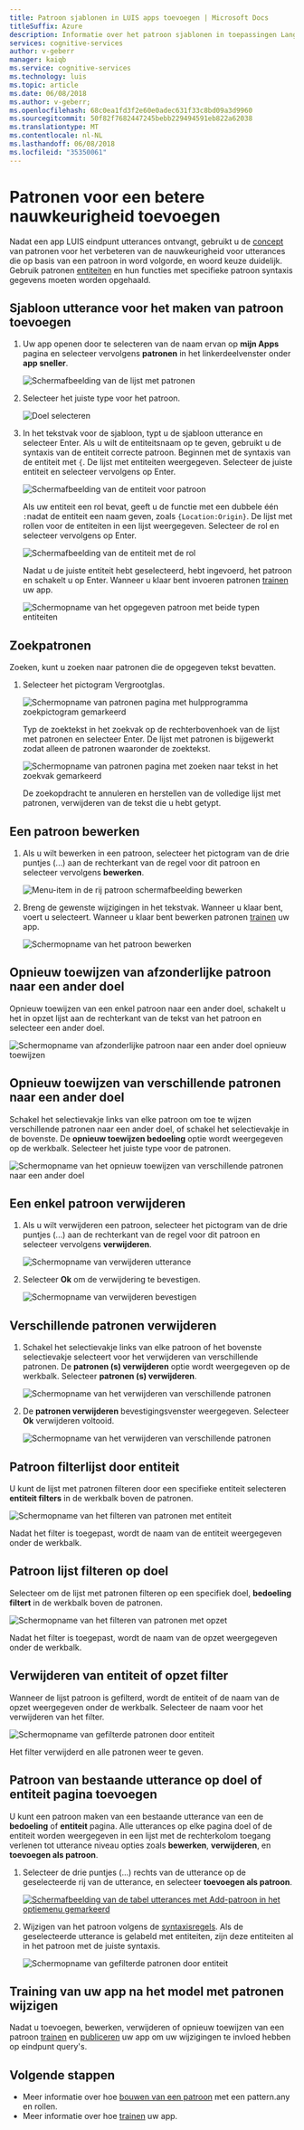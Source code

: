 ```yaml
---
title: Patroon sjablonen in LUIS apps toevoegen | Microsoft Docs
titleSuffix: Azure
description: Informatie over het patroon sjablonen in toepassingen Language Understanding (LUIS) om de nauwkeurigheid van de voorspelling te toevoegen.
services: cognitive-services
author: v-geberr
manager: kaiqb
ms.service: cognitive-services
ms.technology: luis
ms.topic: article
ms.date: 06/08/2018
ms.author: v-geberr;
ms.openlocfilehash: 68c0ea1fd3f2e60e0adec631f33c8bd09a3d9960
ms.sourcegitcommit: 50f82f7682447245bebb229494591eb822a62038
ms.translationtype: MT
ms.contentlocale: nl-NL
ms.lasthandoff: 06/08/2018
ms.locfileid: "35350061"
---
```

# <a name="how-to-add-patterns-to-improve-prediction-accuracy"></a>Patronen voor een betere nauwkeurigheid toevoegen
Nadat een app LUIS eindpunt utterances ontvangt, gebruikt u de [concept](luis-concept-patterns.md) van patronen voor het verbeteren van de nauwkeurigheid voor utterances die op basis van een patroon in word volgorde, en woord keuze duidelijk. Gebruik patronen [entiteiten](luis-concept-entity-types.md) en hun functies met specifieke patroon syntaxis gegevens moeten worden opgehaald. 

## <a name="add-template-utterance-to-create-pattern"></a>Sjabloon utterance voor het maken van patroon toevoegen
1. Uw app openen door te selecteren van de naam ervan op **mijn Apps** pagina en selecteer vervolgens **patronen** in het linkerdeelvenster onder **app sneller**.

    ![Schermafbeelding van de lijst met patronen](./media/luis-how-to-model-intent-pattern/patterns-1.png)

2. Selecteer het juiste type voor het patroon. 

    ![Doel selecteren](./media/luis-how-to-model-intent-pattern/patterns-2.png)

3. In het tekstvak voor de sjabloon, typt u de sjabloon utterance en selecteer Enter. Als u wilt de entiteitsnaam op te geven, gebruikt u de syntaxis van de entiteit correcte patroon. Beginnen met de syntaxis van de entiteit met `{`. De lijst met entiteiten weergegeven. Selecteer de juiste entiteit en selecteer vervolgens op Enter. 

    ![Schermafbeelding van de entiteit voor patroon](./media/luis-how-to-model-intent-pattern/patterns-3.png)

    Als uw entiteit een rol bevat, geeft u de functie met een dubbele één `:`nadat de entiteit een naam geven, zoals `{Location:Origin}`. De lijst met rollen voor de entiteiten in een lijst weergegeven. Selecteer de rol en selecteer vervolgens op Enter. 

    ![Schermafbeelding van de entiteit met de rol](./media/luis-how-to-model-intent-pattern/patterns-4.png)

    Nadat u de juiste entiteit hebt geselecteerd, hebt ingevoerd, het patroon en schakelt u op Enter. Wanneer u klaar bent invoeren patronen [trainen](luis-how-to-train.md) uw app.

    ![Schermopname van het opgegeven patroon met beide typen entiteiten](./media/luis-how-to-model-intent-pattern/patterns-5.png)

## <a name="search-patterns"></a>Zoekpatronen
Zoeken, kunt u zoeken naar patronen die de opgegeven tekst bevatten.  

1. Selecteer het pictogram Vergrootglas.

    ![Schermopname van patronen pagina met hulpprogramma zoekpictogram gemarkeerd](./media/luis-how-to-model-intent-pattern/search-icon.png)

    Typ de zoektekst in het zoekvak op de rechterbovenhoek van de lijst met patronen en selecteer Enter. De lijst met patronen is bijgewerkt zodat alleen de patronen waaronder de zoektekst.

    ![Schermopname van patronen pagina met zoeken naar tekst in het zoekvak gemarkeerd](./media/luis-how-to-model-intent-pattern/search-text.png)

    De zoekopdracht te annuleren en herstellen van de volledige lijst met patronen, verwijderen van de tekst die u hebt getypt.

<!-- TBD: should I be able to click on the magnifying glass again to close the search box? It doesn't reset the list. -->

## <a name="edit-a-pattern"></a>Een patroon bewerken
1. Als u wilt bewerken in een patroon, selecteer het pictogram van de drie puntjes (...) aan de rechterkant van de regel voor dit patroon en selecteer vervolgens **bewerken**. 

    ![Menu-item in de rij patroon schermafbeelding bewerken](./media/luis-how-to-model-intent-pattern/patterns-three-dots.png) 

2. Breng de gewenste wijzigingen in het tekstvak. Wanneer u klaar bent, voert u selecteert. Wanneer u klaar bent bewerken patronen [trainen](luis-how-to-train.md) uw app.

    ![Schermopname van het patroon bewerken](./media/luis-how-to-model-intent-pattern/edit-pattern.png)

## <a name="reassign-individual-pattern-to-different-intent"></a>Opnieuw toewijzen van afzonderlijke patroon naar een ander doel

Opnieuw toewijzen van een enkel patroon naar een ander doel, schakelt u het in opzet lijst aan de rechterkant van de tekst van het patroon en selecteer een ander doel.

![Schermopname van afzonderlijke patroon naar een ander doel opnieuw toewijzen](./media/luis-how-to-model-intent-pattern/reassign-individual-pattern.png)

## <a name="reassign-several-patterns-to-different-intent"></a>Opnieuw toewijzen van verschillende patronen naar een ander doel

Schakel het selectievakje links van elke patroon om toe te wijzen verschillende patronen naar een ander doel, of schakel het selectievakje in de bovenste. De **opnieuw toewijzen bedoeling** optie wordt weergegeven op de werkbalk. Selecteer het juiste type voor de patronen. 

![Schermopname van het opnieuw toewijzen van verschillende patronen naar een ander doel](./media/luis-how-to-model-intent-pattern/reassign-many-patterns.png)

## <a name="delete-a-single-pattern"></a>Een enkel patroon verwijderen

1. Als u wilt verwijderen een patroon, selecteer het pictogram van de drie puntjes (...) aan de rechterkant van de regel voor dit patroon en selecteer vervolgens **verwijderen**. 

    ![Schermopname van verwijderen utterance](./media/luis-how-to-model-intent-pattern/patterns-three-dots-ddl.png)

2. Selecteer **Ok** om de verwijdering te bevestigen.

    ![Schermopname van verwijderen bevestigen](./media/luis-how-to-model-intent-pattern/confirm-delete.png)

## <a name="delete-several-patterns"></a>Verschillende patronen verwijderen

1. Schakel het selectievakje links van elke patroon of het bovenste selectievakje selecteert voor het verwijderen van verschillende patronen. De **patronen (s) verwijderen** optie wordt weergegeven op de werkbalk. Selecteer **patronen (s) verwijderen**.  

    ![Schermopname van het verwijderen van verschillende patronen](./media/luis-how-to-model-intent-pattern/delete-many-patterns.png)

2. De **patronen verwijderen** bevestigingsvenster weergegeven. Selecteer **Ok** verwijderen voltooid.

    ![Schermopname van het verwijderen van verschillende patronen](./media/luis-how-to-model-intent-pattern/delete-many-patterns-confirmation.png)

## <a name="filter-pattern-list-by-entity"></a>Patroon filterlijst door entiteit

U kunt de lijst met patronen filteren door een specifieke entiteit selecteren **entiteit filters** in de werkbalk boven de patronen. 

![Schermopname van het filteren van patronen met entiteit](./media/luis-how-to-model-intent-pattern/filter-entities-1.png)

Nadat het filter is toegepast, wordt de naam van de entiteit weergegeven onder de werkbalk. 

## <a name="filter-pattern-list-by-intent"></a>Patroon lijst filteren op doel

Selecteer om de lijst met patronen filteren op een specifiek doel, **bedoeling filtert** in de werkbalk boven de patronen. 

![Schermopname van het filteren van patronen met opzet](./media/luis-how-to-model-intent-pattern/filter-intents-1.png)

Nadat het filter is toegepast, wordt de naam van de opzet weergegeven onder de werkbalk. 

## <a name="remove-entity-or-intent-filter"></a>Verwijderen van entiteit of opzet filter
Wanneer de lijst patroon is gefilterd, wordt de entiteit of de naam van de opzet weergegeven onder de werkbalk. Selecteer de naam voor het verwijderen van het filter.

![Schermopname van gefilterde patronen door entiteit](./media/luis-how-to-model-intent-pattern/filter-entities-2.png)

Het filter verwijderd en alle patronen weer te geven. 

## <a name="add-pattern-from-existing-utterance-on-intent-or-entity-page"></a>Patroon van bestaande utterance op doel of entiteit pagina toevoegen
U kunt een patroon maken van een bestaande utterance van een de **bedoeling** of **entiteit** pagina. Alle utterances op elke pagina doel of de entiteit worden weergegeven in een lijst met de rechterkolom toegang verlenen tot utterance niveau opties zoals **bewerken**, **verwijderen**, en **toevoegen als patroon**.

1. Selecteer de drie puntjes (...) rechts van de utterance op de geselecteerde rij van de utterance, en selecteer **toevoegen als patroon**.

    [![](./media/luis-how-to-model-intent-pattern/add-pattern-from-utterance.png "Schermafbeelding van de tabel utterances met Add-patroon in het optiemenu gemarkeerd")](./media/luis-how-to-model-intent-pattern/add-pattern-from-utterance.png)

2. Wijzigen van het patroon volgens de [syntaxisregels](luis-concept-patterns.md#pattern-syntax). Als de geselecteerde utterance is gelabeld met entiteiten, zijn deze entiteiten al in het patroon met de juiste syntaxis.

    ![Schermopname van gefilterde patronen door entiteit](./media/luis-how-to-model-intent-pattern/confirm-patterns-modal.png)

## <a name="train-your-app-after-changing-model-with-patterns"></a>Training van uw app na het model met patronen wijzigen
Nadat u toevoegen, bewerken, verwijderen of opnieuw toewijzen van een patroon [trainen](luis-how-to-train.md) en [publiceren](PublishApp.md) uw app om uw wijzigingen te invloed hebben op eindpunt query's. 

## <a name="next-steps"></a>Volgende stappen

* Meer informatie over hoe [bouwen van een patroon](luis-tutorial-pattern.md) met een pattern.any en rollen.
* Meer informatie over hoe [trainen](luis-how-to-train.md) uw app.